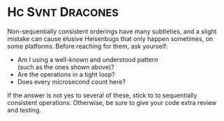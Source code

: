 # H<small>C</small> S<small>VNT</small> D<small>RACONES</small>

Non-sequentially consistent orderings have many subtleties,
and a slight mistake can cause elusive Heisenbugs that only happen sometimes,
on some platforms.
Before reaching for them, ask yourself:
* Am I using a well-known and understood pattern<br>(such as the ones shown above)?
* Are the operations in a tight loop?
* Does every microsecond count here?

If the answer is not yes to several of these,
stick to to sequentially consistent operations.
Otherwise, be sure to give your code extra review and testing.
